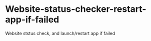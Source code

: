 # Website-status-checker-restart-app-if-failed
Website ststus check, and launch/restart app if failed
